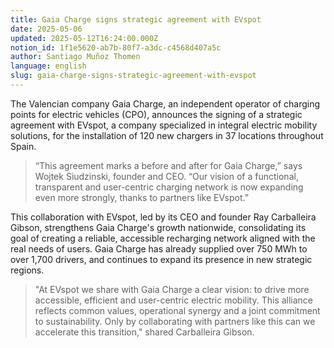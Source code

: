 ```yaml
---
title: Gaia Charge signs strategic agreement with EVspot
date: 2025-05-06
updated: 2025-05-12T16:24:00.000Z
notion_id: 1f1e5620-ab7b-80f7-a3dc-c4568d407a5c
author: Santiago Muñoz Thomen
language: english
slug: gaia-charge-signs-strategic-agreement-with-evspot
---
```


The Valencian company Gaia Charge, an independent operator of charging points for electric vehicles (CPO), announces the signing of a strategic agreement with EVspot, a company specialized in integral electric mobility solutions, for the installation of 120 new chargers in 37 locations throughout Spain.

> “This agreement marks a before and after for Gaia Charge,” says Wojtek Siudzinski, founder and CEO. “Our vision of a functional, transparent and user-centric charging network is now expanding even more strongly, thanks to partners like EVspot.”

This collaboration with EVspot, led by its CEO and founder Ray Carballeira Gibson, strengthens Gaia Charge's growth nationwide, consolidating its goal of creating a reliable, accessible recharging network aligned with the real needs of users. Gaia Charge has already supplied over 750 MWh to over 1,700 drivers, and continues to expand its presence in new strategic regions.

> "At EVspot we share with Gaia Charge a clear vision: to drive more accessible, efficient and user-centric electric mobility. This alliance reflects common values, operational synergy and a joint commitment to sustainability. Only by collaborating with partners like this can we accelerate this transition," shared Carballeira Gibson.

